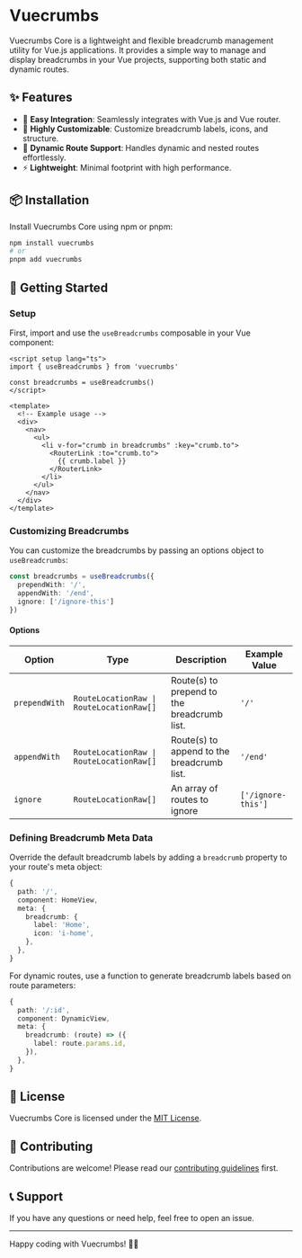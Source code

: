 # Vuecrumbs

Vuecrumbs Core is a lightweight and flexible breadcrumb management utility for Vue.js applications. It provides a simple way to manage and display breadcrumbs in your Vue projects, supporting both static and dynamic routes.

## ✨ Features

- 🥖 **Easy Integration**: Seamlessly integrates with Vue.js and Vue router.
- 🧩 **Highly Customizable**: Customize breadcrumb labels, icons, and structure.
- 🔗 **Dynamic Route Support**: Handles dynamic and nested routes effortlessly.
- ⚡ **Lightweight**: Minimal footprint with high performance.

## 📦 Installation

Install Vuecrumbs Core using npm or pnpm:

```bash
npm install vuecrumbs
# or
pnpm add vuecrumbs
```

## 🚀 Getting Started

### Setup

First, import and use the `useBreadcrumbs` composable in your Vue component:

```vue
<script setup lang="ts">
import { useBreadcrumbs } from 'vuecrumbs'

const breadcrumbs = useBreadcrumbs()
</script>

<template>
  <!-- Example usage -->
  <div>
    <nav>
      <ul>
        <li v-for="crumb in breadcrumbs" :key="crumb.to">
          <RouterLink :to="crumb.to">
            {{ crumb.label }}
          </RouterLink>
        </li>
      </ul>
    </nav>
  </div>
</template>
```

### Customizing Breadcrumbs

You can customize the breadcrumbs by passing an options object to `useBreadcrumbs`:

```typescript
const breadcrumbs = useBreadcrumbs({
  prependWith: '/',
  appendWith: '/end',
  ignore: ['/ignore-this']
})
```

#### Options

| Option        | Type                                     | Description                                 | Example Value       |
|---------------|------------------------------------------|---------------------------------------------|---------------------|
| `prependWith` | `RouteLocationRaw \| RouteLocationRaw[]` | Route(s) to prepend to the breadcrumb list. | `'/'`               |
| `appendWith`  | `RouteLocationRaw \| RouteLocationRaw[]` | Route(s) to append to the breadcrumb list.  | `'/end'`            |
| `ignore`      | `RouteLocationRaw[]`                     | An array of routes to ignore                | `['/ignore-this']`  |

### Defining Breadcrumb Meta Data

Override the default breadcrumb labels by adding a `breadcrumb` property to your route's meta object:

```typescript
{
  path: '/',
  component: HomeView,
  meta: {
    breadcrumb: {
      label: 'Home',
      icon: 'i-home',
    },
  },
}
```

For dynamic routes, use a function to generate breadcrumb labels based on route parameters:

```typescript
{
  path: '/:id',
  component: DynamicView,
  meta: {
    breadcrumb: (route) => ({
      label: route.params.id,
    }),
  },
}
```

## 📄 License

Vuecrumbs Core is licensed under the [MIT License](../../LICENSE).

## 🙌 Contributing

Contributions are welcome! Please read our [contributing guidelines](../../CONTRIBUTING.md) first.

## 📞 Support

If you have any questions or need help, feel free to open an issue.

---

Happy coding with Vuecrumbs! 🥖✨
